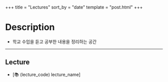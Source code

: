 +++
title = "Lectures"
sort_by = "date"
template = "post.html"
+++

# Description
- 학교 수업을 듣고 공부한 내용을 정리하는 공간 
---
## Lecture
- [📚 (lecture_code) lecture_name]

